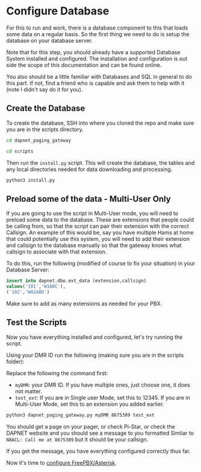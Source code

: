# Configure Database

For this to run and work, there is a database component to this that loads some data on a regular basis. So the first thing we need to do is setup the database on your database server.

Note that for this step, you should already have a supported Database System installed and configured. The installation and configuration is out side the scope of this documentation and can be found online.

You also should be a little familiar with Databases and SQL in general to do this part. If not, find a friend who is capable and ask them to help with it (note I didn't say do it for you).

## Create the Database

To create the database, SSH into where you cloned the repo and make sure you are in the scripts directory.

```bash
cd dapnet_paging_gateway

cd scripts
```

Then run the ```install.py``` script. This will create the database, the tables and any local directories needed for data downloading and processing.

```bash
python3 install.py
```

## Preload some of the data - Multi-User Only

If you are going to use the script in Multi-User mode, you will need to preload some data to the database. These are extensions that people could be calling from, so that the script can pair their extension with the correct Callsign. An example of this would be, say you have multiple Hams at home that could potentially use this system, you will need to add their extension and callsign to the database manually so that the gateway knows what callsign to associate with that extension.

To do this, run the following (modified of course to fix your situation) in your Database Server:

```sql
insert into dapnet.dbo.ext_data (extension,callsign)
values('101','W1ABC'),
('102','WA2ABD')
```

Make sure to add as many extensions as needed for your PBX.


## Test the Scripts

Now you have everything installed and configured, let's try running the script.

Using your DMR ID run the following (making sure you are in the scripts folder):

Replace the following the command first:
* ```myDMR```: your DMR ID. If you have multiple ones, just choose one, it does not matter.
* ```test_ext```: If you are in Single user Mode, set this to 12345. If you are in Multi-User Mode, set this to an extension you added earlier.

```bash
python3 dapnet_paging_gateway.py myDMR 8675309 test_ext
```

You should get a page on your pager, or check Pi-Star, or check the DAPNET website and you should see a message to you formatted Simliar to ```N8ACL: Call me at 8675309``` but it should be your callsign.

If you get the message, you have everything configured correctly thus far.

Now it's time to [configure FreePBX/Asterisk](https://n8acl.github.io/dapnet_paging_gateway/configure_freepbx/).